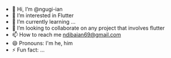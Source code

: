 - 👋 Hi, I’m @ngugi-ian
- 👀 I’m interested in Flutter 
- 🌱 I’m currently learning ...
- 💞️ I’m looking to collaborate on any project that involves flutter 
- 📫 How to reach me ndibaian69@gmail.com
- 😄 Pronouns: I'm he, him
- ⚡ Fun fact: ...

<!---
ngugi-ian/ngugi-ian is a ✨ special ✨ repository because its `README.md` (this file) appears on your GitHub profile.
You can click the Preview link to take a look at your changes.
--->

